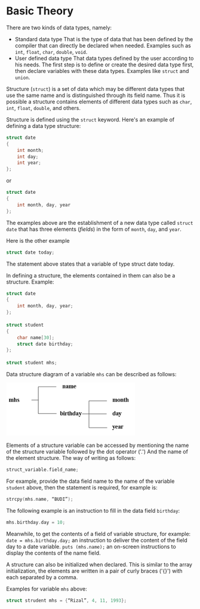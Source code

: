 # Basic Theory
There are two kinds of data types, namely:
- Standard data type
  That is the type of data that has been defined by the compiler that can directly be declared when needed. Examples such as `int`, `float`, `char`, `double`, `void`.
- User defined data type
  That data types defined by the user according to his needs. The first step is to define or create the desired data type first, then declare variables with these data types. Examples like `struct` and `union`.

Structure (`struct`) is a set of data which may be different data types that use the same name and is distinguished through its field name. Thus it is possible a structure contains elements of different data types such as `char`, `int`, `float`, `double`, and others.

Structure is defined using the `struct` keyword. Here's an example of defining a data type structure:
```c
struct date 
{
	int month;
	int day;
	int year;
};
```
or
```c
struct date 
{
	int month, day, year
};
```

The examples above are the establishment of a new data type called `struct date` that has three elements (*fields*) in the form of `month`, `day`, and `year`.

Here is the other example
```c
struct date today;
```
The statement above states that a variable of type struct date today.

In defining a structure, the elements contained in them can also be a structure. Example:
```c
struct date 
{
	int month, day, year;
};

struct student 
{
	char name[30];
	struct date birthday;
};

struct student mhs;
```

Data structure diagram of a variable `mhs` can be described as follows:

![Image of Diagram](https://github.com/rizalasrul/c-basic-struct/blob/master/Images/1.png)

Elements of a structure variable can be accessed by mentioning the name of the structure variable followed by the dot operator ('.') And the name of the element structure. The way of writing as follows:
```c
struct_variable.field_name;
```

For example, provide the data field name to the name of the variable `student` above, then the statement is required, for example is:
```c
strcpy(mhs.name, “BUDI”);
```

The following example is an instruction to fill in the data field `birthday`:
```c
mhs.birthday.day = 10;
```

Meanwhile, to get the contents of a field of variable structure, for example: `date = mhs.birthday.day;` an instruction to deliver the content of the field day to a date variable. `puts (mhs.name);` an on-screen instructions to display the contents of the name field.

A structure can also be initialized when declared. This is similar to the array initialization, the elements are written in a pair of curly braces ('{}') with each separated by a comma.

Examples for variable `mhs` above:
```c
struct strudent mhs = {“Rizal”, 4, 11, 1993};
```
